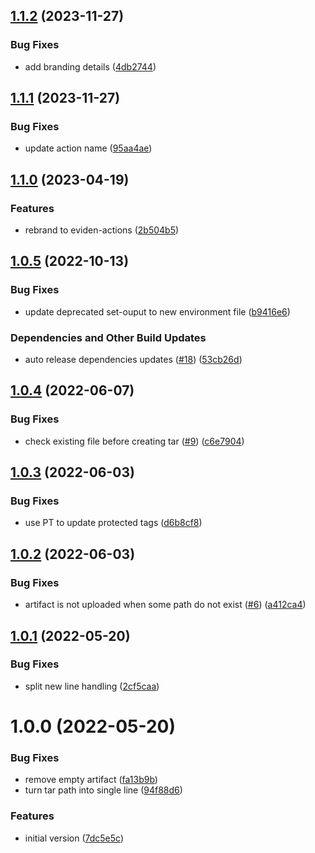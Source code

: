 ## [1.1.2](https://github.com/eviden-actions/upload-artifact/compare/v1.1.1...v1.1.2) (2023-11-27)


### Bug Fixes

* add branding details ([4db2744](https://github.com/eviden-actions/upload-artifact/commit/4db27440c104475bbe6ec83328315a9afe334378))

## [1.1.1](https://github.com/eviden-actions/upload-artifact/compare/v1.1.0...v1.1.1) (2023-11-27)


### Bug Fixes

* update action name ([95aa4ae](https://github.com/eviden-actions/upload-artifact/commit/95aa4ae27dd7fa45e3037cd5ee183cb0ba59aee8))

## [1.1.0](https://github.com/eviden-actions/upload-artifact/compare/v1.0.5...v1.1.0) (2023-04-19)


### Features

* rebrand to eviden-actions ([2b504b5](https://github.com/eviden-actions/upload-artifact/commit/2b504b5378430b4d7af5d7926e3b4c2933ff3562))

## [1.0.5](https://github.com/eviden-actions/upload-artifact/compare/v1.0.4...v1.0.5) (2022-10-13)


### Bug Fixes

* update deprecated set-ouput to new environment file ([b9416e6](https://github.com/eviden-actions/upload-artifact/commit/b9416e6100b2722e751b2767c11910999a4bb5d0))


### Dependencies and Other Build Updates

* auto release dependencies updates ([#18](https://github.com/eviden-actions/upload-artifact/issues/18)) ([53cb26d](https://github.com/eviden-actions/upload-artifact/commit/53cb26da9edd387413fe6fad96b86ea66cccb845))

## [1.0.4](https://github.com/eviden-actions/upload-artifact/compare/v1.0.3...v1.0.4) (2022-06-07)


### Bug Fixes

* check existing file before creating tar ([#9](https://github.com/eviden-actions/upload-artifact/issues/9)) ([c6e7904](https://github.com/eviden-actions/upload-artifact/commit/c6e790438477e82fb61892ea2325248cb1cf4e4c))

## [1.0.3](https://github.com/eviden-actions/upload-artifact/compare/v1.0.2...v1.0.3) (2022-06-03)


### Bug Fixes

* use PT to update protected tags ([d6b8cf8](https://github.com/eviden-actions/upload-artifact/commit/d6b8cf8cdb19a486a30169cd8d37b9d8454213e7))

## [1.0.2](https://github.com/eviden-actions/upload-artifact/compare/v1.0.1...v1.0.2) (2022-06-03)


### Bug Fixes

* artifact is not uploaded when some path do not exist ([#6](https://github.com/eviden-actions/upload-artifact/issues/6)) ([a412ca4](https://github.com/eviden-actions/upload-artifact/commit/a412ca45665c703332e6ba8f12dbb1e0146a9d32))

## [1.0.1](https://github.com/eviden-actions/upload-artifact/compare/v1.0.0...v1.0.1) (2022-05-20)


### Bug Fixes

* split new line handling ([2cf5caa](https://github.com/eviden-actions/upload-artifact/commit/2cf5caa55cf7765e58043737ecce99bccfd0b4f8))

# 1.0.0 (2022-05-20)


### Bug Fixes

* remove empty artifact ([fa13b9b](https://github.com/eviden-actions/upload-artifact/commit/fa13b9bfbdfec11b18e0c0863bf7ebced7dad39f))
* turn tar path into single line ([94f88d6](https://github.com/eviden-actions/upload-artifact/commit/94f88d66620e34a5cd426ad1805651845c2477fb))


### Features

* initial version ([7dc5e5c](https://github.com/eviden-actions/upload-artifact/commit/7dc5e5cb65cda44a06beb06b6bf9ee2b171054ec))
